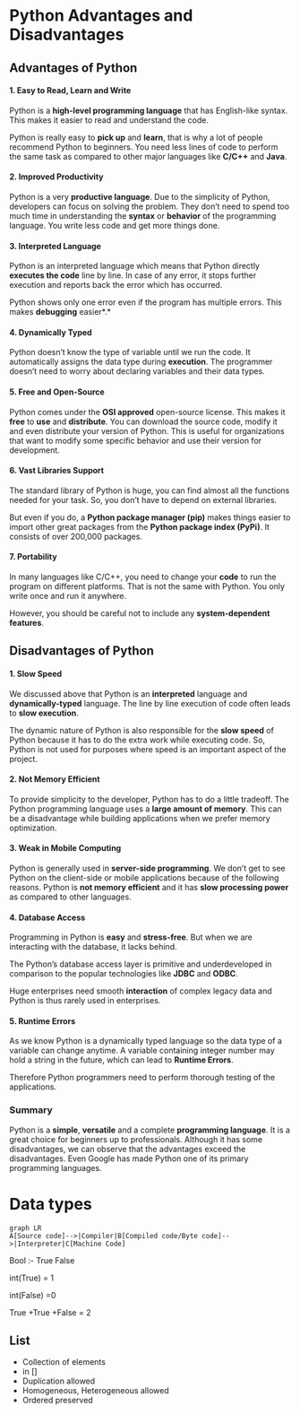 # Python Advantages and Disadvantages

## Advantages of Python

#### 1. Easy to Read, Learn and Write

Python is a **high-level programming language** that has English-like syntax. This makes it easier to read and understand the code.

Python is really easy to **pick up** and **learn**, that is why a lot of people recommend Python to beginners. You need  less lines of code to perform the same task as compared to other major  languages like **C/C++** and **Java**.

#### 2. Improved Productivity

Python is a very **productive language**. Due to the simplicity of Python, developers can focus on solving the  problem. They don’t need to spend too much time in understanding the **syntax** or **behavior** of the programming language. You write less code and get more things done.

#### 3. Interpreted Language

Python is an interpreted language which means that Python directly **executes the code** line by line. In case of any error, it stops further execution and reports back the error which has occurred.

Python shows only one error even if the program has multiple errors. This makes **debugging** easier*.*

#### 4. Dynamically Typed

Python doesn’t know the type of variable until we run the code. It automatically assigns the data type during **execution**. The programmer doesn’t need to worry about declaring variables and their data types.

#### 5. Free and Open-Source

Python comes under the **OSI approved** open-source license. This makes it **free** to **use** and **distribute**. You can download the source code, modify it and even distribute your  version of Python. This is useful for organizations that want to modify  some specific behavior and use their version for development.

#### 6. Vast Libraries Support

The standard library of Python is huge, you can find almost all the  functions needed for your task. So, you don’t have to depend on external libraries.

But even if you do, a **Python package manager (pip)** makes things easier to import other great packages from the **Python package index (PyPi)**. It consists of over 200,000 packages.

#### 7. Portability

In many languages like C/C++, you need to change your **code** to run the program on different platforms. That is not the same with Python. You only write once and run it anywhere.

However, you should be careful not to include any **system-dependent features**.

## Disadvantages of Python

#### 1. Slow Speed

We discussed above that Python is an **interpreted** language and **dynamically-typed** language. The line by line execution of code often leads to **slow execution**.

The dynamic nature of Python is also responsible for the **slow speed** of Python because it has to do the extra work while executing code. So,  Python is not used for purposes where speed is an important aspect of  the project.

#### 2. Not Memory Efficient

To provide simplicity to the developer, Python has to do a little tradeoff. The Python programming language uses a **large amount of memory**. This can be a disadvantage while building applications when we prefer memory optimization.



#### 3. Weak in Mobile Computing

Python is generally used in **server-side programming**. We don’t get to see Python on the client-side or mobile applications because of the following reasons. Python is **not memory efficient** and it has **slow processing power** as compared to other languages.

#### 4. Database Access

Programming in Python is **easy** and **stress-free**. But when we are interacting with the database, it lacks behind.

The Python’s database access layer is primitive and underdeveloped in comparison to the popular technologies like **JDBC** and **ODBC**.

Huge enterprises need smooth **interaction** of complex legacy data and Python is thus rarely used in enterprises.

#### 5. Runtime Errors

As we know Python is a dynamically typed language so the data type of a  variable can change anytime. A variable containing integer number may  hold a string in the future, which can lead to **Runtime Errors**.

Therefore Python programmers need to perform thorough testing of the applications.

### Summary

Python is a **simple**, **versatile** and a complete **programming language**. It is a great choice for beginners up to professionals. Although it has some disadvantages, we can observe that the advantages exceed the  disadvantages. Even Google has made Python one of its primary  programming languages.

# Data types

```mermaid
graph LR
A[Source code]-->|Compiler|B[Compiled code/Byte code]-->|Interpreter|C[Machine Code]
```

Bool :- True False

int(True) = 1

int(False) =0

True +True +False = 2

## List

- Collection of elements
- in []
- Duplication allowed
- Homogeneous, Heterogeneous allowed
- Ordered preserved